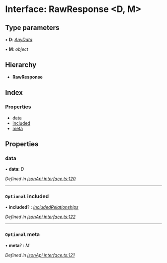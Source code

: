 # Interface: RawResponse <**D, M**>

## Type parameters

▪ **D**: *[AnyData](../README.md#anydata)*

▪ **M**: *object*

## Hierarchy

* **RawResponse**

## Index

### Properties

* [data](rawresponse.md#data)
* [included](rawresponse.md#optional-included)
* [meta](rawresponse.md#optional-meta)

## Properties

###  data

• **data**: *D*

*Defined in [jsonApi.interface.ts:120](https://github.com/headline-1/coolio/blob/0131267/packages/json-api/src/jsonApi.interface.ts#L120)*

___

### `Optional` included

• **included**? : *[IncludedRelationships](../README.md#includedrelationships)*

*Defined in [jsonApi.interface.ts:122](https://github.com/headline-1/coolio/blob/0131267/packages/json-api/src/jsonApi.interface.ts#L122)*

___

### `Optional` meta

• **meta**? : *M*

*Defined in [jsonApi.interface.ts:121](https://github.com/headline-1/coolio/blob/0131267/packages/json-api/src/jsonApi.interface.ts#L121)*
